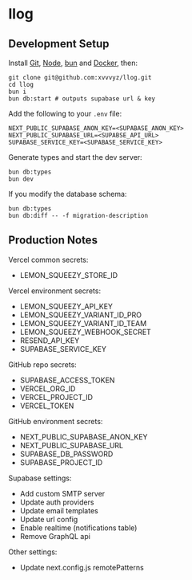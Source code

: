 # llog

## Development Setup

Install [Git](https://git-scm.com/book/en/v2/Getting-Started-Installing-Git),
[Node](https://nodejs.org/en/download), [bun](https://bun.sh/docs/installation)
and [Docker](https://docs.docker.com/engine/install), then:

```shell
git clone git@github.com:xvvvyz/llog.git
cd llog
bun i
bun db:start # outputs supabase url & key
```

Add the following to your `.env` file:

```dotenv
NEXT_PUBLIC_SUPABASE_ANON_KEY=<SUPABASE_ANON_KEY>
NEXT_PUBLIC_SUPABASE_URL=<SUPABSE_API_URL>
SUPABASE_SERVICE_KEY=<SUPABASE_SERVICE_KEY>
```

Generate types and start the dev server:

```shell
bun db:types
bun dev
```

If you modify the database schema:

```shell
bun db:types
bun db:diff -- -f migration-description
```

## Production Notes

Vercel common secrets:

- LEMON_SQUEEZY_STORE_ID

Vercel environment secrets:

- LEMON_SQUEEZY_API_KEY
- LEMON_SQUEEZY_VARIANT_ID_PRO
- LEMON_SQUEEZY_VARIANT_ID_TEAM
- LEMON_SQUEEZY_WEBHOOK_SECRET
- RESEND_API_KEY
- SUPABASE_SERVICE_KEY

GitHub repo secrets:

- SUPABASE_ACCESS_TOKEN
- VERCEL_ORG_ID
- VERCEL_PROJECT_ID
- VERCEL_TOKEN

GitHub environment secrets:

- NEXT_PUBLIC_SUPABASE_ANON_KEY
- NEXT_PUBLIC_SUPABASE_URL
- SUPABASE_DB_PASSWORD
- SUPABASE_PROJECT_ID

Supabase settings:

- Add custom SMTP server
- Update auth providers
- Update email templates
- Update url config
- Enable realtime (notifications table)
- Remove GraphQL api

Other settings:

- Update next.config.js remotePatterns
